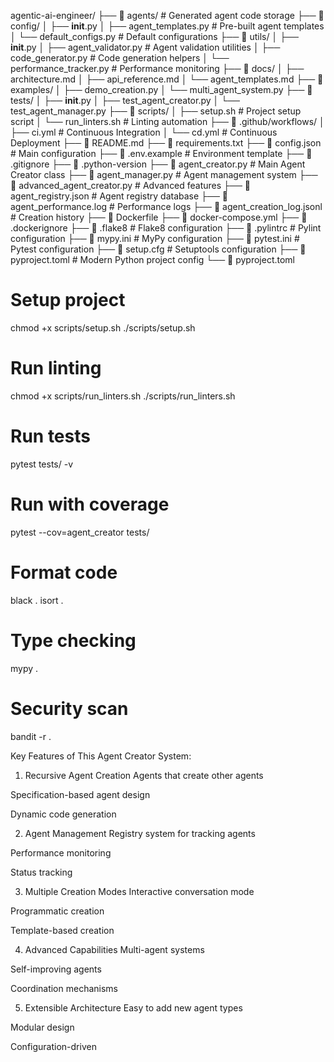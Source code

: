 agentic-ai-engineer/
├── 📁 agents/                          # Generated agent code storage
├── 📁 config/
│   ├── __init__.py
│   ├── agent_templates.py             # Pre-built agent templates
│   └── default_configs.py             # Default configurations
├── 📁 utils/
│   ├── __init__.py
│   ├── agent_validator.py             # Agent validation utilities
│   ├── code_generator.py              # Code generation helpers
│   └── performance_tracker.py         # Performance monitoring
├── 📁 docs/
│   ├── architecture.md
│   ├── api_reference.md
│   └── agent_templates.md
├── 📁 examples/
│   ├── demo_creation.py
│   └── multi_agent_system.py
├── 📁 tests/
│   ├── __init__.py
│   ├── test_agent_creator.py
│   └── test_agent_manager.py
├── 📁 scripts/
│   ├── setup.sh                       # Project setup script
│   └── run_linters.sh                 # Linting automation
├── 📁 .github/workflows/
│   ├── ci.yml                         # Continuous Integration
│   └── cd.yml                         # Continuous Deployment
├── 📄 README.md
├── 📄 requirements.txt
├── 📄 config.json                     # Main configuration
├── 📄 .env.example                    # Environment template
├── 📄 .gitignore
├── 📄 .python-version
├── 📄 agent_creator.py                # Main Agent Creator class
├── 📄 agent_manager.py                # Agent management system
├── 📄 advanced_agent_creator.py       # Advanced features
├── 📄 agent_registry.json             # Agent registry database
├── 📄 agent_performance.log           # Performance logs
├── 📄 agent_creation_log.jsonl        # Creation history
├── 📄 Dockerfile
├── 📄 docker-compose.yml
├── 📄 .dockerignore
├── 📄 .flake8                         # Flake8 configuration
├── 📄 .pylintrc                       # Pylint configuration
├── 📄 mypy.ini                        # MyPy configuration
├── 📄 pytest.ini                      # Pytest configuration
├── 📄 setup.cfg                       # Setuptools configuration
├── 📄 pyproject.toml                  # Modern Python project config
└── 📄 pyproject.toml


# Setup project
chmod +x scripts/setup.sh
./scripts/setup.sh

# Run linting
chmod +x scripts/run_linters.sh
./scripts/run_linters.sh

# Run tests
pytest tests/ -v

# Run with coverage
pytest --cov=agent_creator tests/

# Format code
black .
isort .

# Type checking
mypy .

# Security scan
bandit -r .


Key Features of This Agent Creator System:
1. Recursive Agent Creation
Agents that create other agents

Specification-based agent design

Dynamic code generation

2. Agent Management
Registry system for tracking agents

Performance monitoring

Status tracking

3. Multiple Creation Modes
Interactive conversation mode

Programmatic creation

Template-based creation

4. Advanced Capabilities
Multi-agent systems

Self-improving agents

Coordination mechanisms

5. Extensible Architecture
Easy to add new agent types

Modular design

Configuration-driven